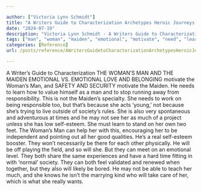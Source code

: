 ```yaml
---

author: ["Victoria Lynn Schmidt"]
title: "A Writers Guide to Characterization Archetypes Heroic Journeys and Other Elements of Dynamic Character Development - part0010_split_043.html"
date: "2024-07-19"
description: "Victoria Lynn Schmidt - A Writers Guide to Characterization Archetypes Heroic Journeys and Other Elements of Dynamic Character Development"
tags: ["man", "woman", "maiden", "emotional", "motivate", "need", "learn", "society", "also", "time", "may", "much", "writer", "guide", "characterization", "v", "love", "belonging", "safety", "security", "value", "stop", "running", "away", "responsibility"]
categories: [Reference]
url: /posts/reference/AWritersGuidetoCharacterizationArchetypesHeroicJourneysandOtherElementsofDynamicCharacterDevelopment-part0010split043html

---
```



A Writer’s Guide to Characterization
 THE WOMAN’S MAN AND THE MAIDEN
EMOTIONAL VS. EMOTIONAL
LOVE AND BELONGING motivate the Woman’s Man, and SAFETY AND SECURITY motivate the Maiden. He needs to learn how to value himself as a man and to stop running away from responsibility. This is not the Maiden’s specialty. She needs to work on being responsible too, but that’s because she acts ‘young,’ not because she’s trying to live outside of society’s rules.
She is also very spontaneous and adventurous at times and he may not see her as much of a project unless she has low self-esteem.
She must learn to stand on her own two feet. The Woman’s Man can help her with this, encouraging her to be independent and pointing out all her good qualities. He’s a real self-esteem booster.
They won’t necessarily be there for each other physically. He will be off playing the field, and so will she. But they can meet on an emotional level. They both share the same experiences and have a hard time fitting in with ‘normal’ society.
They can both feel validated and renewed when together, but they also will likely be bored. He may not be able to teach her much, and she knows he isn’t the marrying kind who will take care of her, which is what she really wants.
